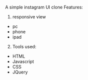A simple instagram UI clone
Features:
1. responsive view
  - pc
  - phone
  - ipad

2. Tools used:
  - HTML
  - Javascript
  - CSS
  - JQuery
